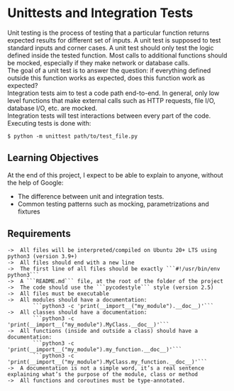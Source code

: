 # Unittests and Integration Tests

Unit testing is the process of testing that a particular function returns expected results for different set of inputs. A unit test is supposed to test standard inputs and corner cases. A unit test should only test the logic defined inside the tested function. Most calls to additional functions should be mocked, especially if they make network or database calls.
<br />
The goal of a unit test is to answer the question: if everything defined outside this function works as expected, does this function work as expected?
<br />
Integration tests aim to test a code path end-to-end. In general, only low level functions that make external calls such as HTTP requests, file I/O, database I/O, etc. are mocked.
<br />
Integration tests will test interactions between every part of the code.
<br />
Executing tests is done with:
```
$ python -m unittest path/to/test_file.py
```

## Learning Objectives

At the end of this project, I expect to be able to explain to anyone, without the help of Google:

- The difference between unit and integration tests.
- Common testing patterns such as mocking, parametrizations and fixtures

## Requirements

	->	All files will be interpreted/compiled on Ubuntu 20+ LTS using python3 (version 3.9+)
	->	All files should end with a new line
	->	The first line of all files should be exactly ```#!/usr/bin/env python3```
	->	A ```README.md``` file, at the root of the folder of the project
	->	The code should use the ```pycodestyle``` style (version 2.5)
	->	All files must be executable
	->	All modules should have a documentation:
			```python3 -c 'print(__import__("my_module").__doc__)'```
	->	All classes should have a documentation:
			```python3 -c 'print(__import__("my_module").MyClass.__doc__)'```
	->	All functions (inside and outside a class) should have a documentation:
			```python3 -c 'print(__import__("my_module").my_function.__doc__)'```
			```python3 -c 'print(__import__("my_module").MyClass.my_function.__doc__)'```
	->	A documentation is not a simple word, it’s a real sentence explaining what’s the purpose of the module, class or method
	->	All functions and coroutines must be type-annotated.
